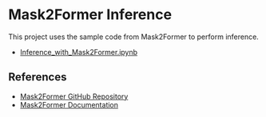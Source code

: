 # Mask2Former Inference

This project uses the sample code from Mask2Former to perform inference.
- [Inference_with_Mask2Former.ipynb](Inference_with_Mask2Former.ipynb)

## References

- [Mask2Former GitHub Repository](https://github.com/facebookresearch/Mask2Former)
- [Mask2Former Documentation](https://github.com/facebookresearch/Mask2Former/blob/main/README.md)

